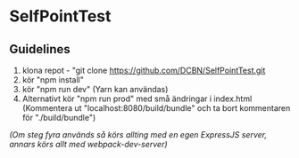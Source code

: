 # SelfPointTest

## Guidelines
1. klona repot - "git clone https://github.com/DCBN/SelfPointTest.git
2. kör "npm install"
3. kör "npm run dev" (Yarn kan användas)
4. Alternativt kör "npm run prod" med små ändringar i index.html (Kommentera ut "localhost:8080/build/bundle" och ta bort kommentaren för "./build/bundle")

*(Om steg fyra används så körs allting med en egen ExpressJS server, annars körs allt med webpack-dev-server)*
